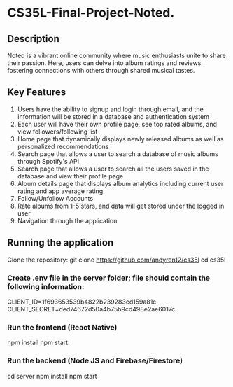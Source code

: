 # CS35L-Final-Project-Noted.

## Description
Noted is a vibrant online community where music enthusiasts unite to share their passion. Here, users can delve into album ratings and reviews, fostering connections with others through shared musical tastes.

## Key Features
1. Users have the ability to signup and login through email, and the information will be stored in a database and authentication system
2. Each user will have their own profile page, see top rated albums, and view followers/following list
3. Home page that dynamically displays newly released albums as well as personalized recommendations
4. Search page that allows a user to search a database of music albums through Spotify's API
5. Search page that allows a user to search all the users saved in the database and view their profile page
6. Album details page that displays album analytics including current user rating and app average rating
7. Follow/Unfollow Accounts
8. Rate albums from 1-5 stars, and data will get stored under the logged in user
9. Navigation through the application

## Running the application
Clone the repository: 
git clone https://github.com/andyren12/cs35l
cd cs35l

### Create .env file in the server folder; file should contain the following information: 
CLIENT_ID=1f693653539b4822b239283cd159a81c
CLIENT_SECRET=ded74672d50a4b75b9cd498e2ae6017c

### Run the frontend (React Native)
npm install
npm start

### Run the backend (Node JS and Firebase/Firestore)
cd server
npm install
npm start
